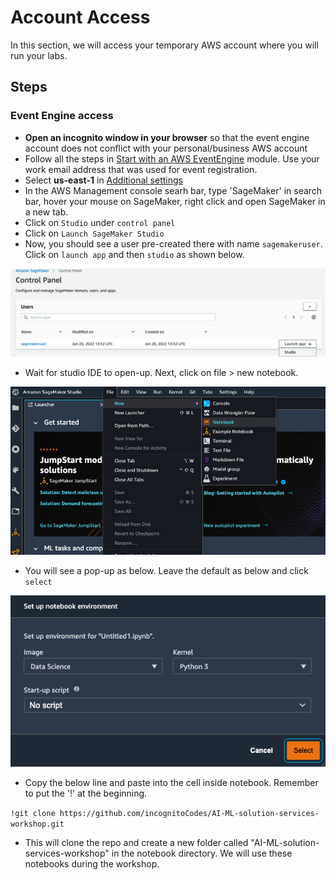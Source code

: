 # Account Access
In this section, we will access your temporary AWS account where you will run your labs.

## Steps
### Event Engine access

- **Open an incognito window in your browser** so that the event engine account does not conflict with your personal/business AWS account
- Follow all the steps in [Start with an AWS EventEngine](https://catalog.us-east-1.prod.workshops.aws/v2/workshops/f3a3e2bd-e1d5-49de-b8e6-dac361842e76/en-US/preparation-guide/20-event-engine) module. Use your work email address that was used for event registration.
- Select **us-east-1** in [Additional settings](https://catalog.us-east-1.prod.workshops.aws/v2/workshops/f3a3e2bd-e1d5-49de-b8e6-dac361842e76/en-US/preparation-guide/30-addition-setting)
- In the AWS Management console searh bar, type 'SageMaker' in search bar, hover your mouse on SageMaker, right click and open SageMaker in a new tab. 
- Click on `Studio` under `control panel`
- Click on `Launch SageMaker Studio`
- Now, you should see a user pre-created there with name `sagemakeruser`. Click on `launch app` and then `studio` as shown below.

![launch_studio](./images/launch_studio.png)

- Wait for studio IDE to open-up. Next, click on file > new notebook. 

![notebook](./images/notebook.png)

- You will see a pop-up as below. Leave the default as below and click `select`

![kernel](./images/kernel.png)

- Copy the below line and paste into the cell inside notebook. Remember to put the '!' at the beginning.

`!git clone https://github.com/incognitoCodes/AI-ML-solution-services-workshop.git`

- This will clone the repo and create a new folder called "AI-ML-solution-services-workshop" in the notebook directory. We will use these notebooks during the workshop.
